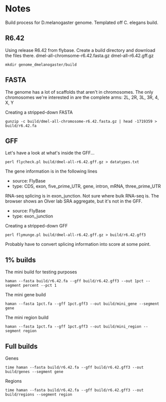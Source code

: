 Notes
=====

Build process for D.melanogaster genome. Templated off C. elegans build.

## R6.42 ##

Using release R6.42 from flybase. Create a build directory and download the files there. dmel-all-chromsome-r6.42.fasta.gz dmel-all-r6.42.gff.gz

	mkdir genome_dmelanogaster/build


## FASTA ##

The genome has a lot of scaffolds that aren't in chromosomes. The only chromosomes we're interested in are the complete arms: 2L, 2R, 3L, 3R, 4, X, Y

Creating a stripped-down FASTA

	gunzip -c build/dmel-all-chromosome-r6.42.fasta.gz | head -1719359 > build/r6.42.fa

## GFF ##

Let's have a look at what's inside the GFF...

	perl flycheck.pl build/dmel-all-r6.42.gff.gz > datatypes.txt

The gene information is in the following lines

+ source: FlyBase
+ type: CDS, exon, five_prime_UTR, gene, intron, mRNA, three_prime_UTR

RNA-seq splicing is in exon_junction. Not sure where bulk RNA-seq is. The browser shows an Olver lab SRA aggregate, but it's not in the GFF.

+ source: FlyBase
+ type: exon_junction

Creating a stripped-down GFF

	perl flymunge.pl build/dmel-all-r6.42.gff.gz > build/r6.42.gff3

Probably have to convert splicing information into score at some point.

## 1% builds ##

The mini build for testing purposes	

	haman --fasta build/r6.42.fa --gff build/r6.42.gff3 --out 1pct --segment percent --pct 1

The mini gene build

	haman --fasta 1pct.fa --gff 1pct.gff3 --out build/mini_gene --segment gene

The mini region build

	haman --fasta 1pct.fa --gff 1pct.gff3 --out build/mini_region --segment region

## Full builds ##

Genes

	time haman --fasta build/r6.42.fa --gff build/r6.42.gff3 --out build/genes --segment gene

Regions

	time haman --fasta build/r6.42.fa --gff build/r6.42.gff3 --out build/regions --segment region
